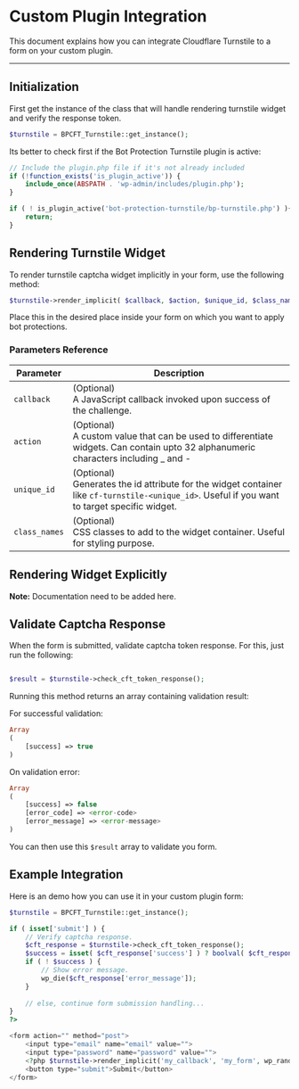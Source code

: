 # Custom Plugin Integration
This document explains how you can integrate Cloudflare Turnstile to a form on your custom plugin.
___

## Initialization

First get the instance of the class that will handle rendering turnstile widget and verify the response token.

```php
$turnstile = BPCFT_Turnstile::get_instance();
```

Its better to check first if the Bot Protection Turnstile plugin is active:
```php
// Include the plugin.php file if it's not already included
if (!function_exists('is_plugin_active')) {
    include_once(ABSPATH . 'wp-admin/includes/plugin.php');
}

if ( ! is_plugin_active('bot-protection-turnstile/bp-turnstile.php') ){
    return;
}
```


## Rendering Turnstile Widget
To render turnstile captcha widget implicitly in your form, use the following method:

```php
$turnstile->render_implicit( $callback, $action, $unique_id, $class_names );
```

Place this in the desired place inside your form on which you want to apply bot protections.

### Parameters Reference
| Parameter   | Description                                                                                                                                        |
|-------------|----------------------------------------------------------------------------------------------------------------------------------------------------|
| `callback`     | (Optional)<br/> A JavaScript callback invoked upon success of the challenge.                                                                       |
| `action`      | (Optional)<br/> A custom value that can be used to differentiate widgets. Can contain upto 32 alphanumeric characters including _ and -            |
| `unique_id`  | (Optional)<br/> Generates the id attribute for the widget container like `cf-turnstile-<unique_id>`. Useful if you want to target specific widget. |
| `class_names`  | (Optional)<br/> CSS classes to add to the widget container. Useful for styling purpose.                                                            |


## Rendering Widget Explicitly
<b>Note:</b> Documentation need to be added here.

## Validate Captcha Response

When the form is submitted, validate captcha token response. For this, just run the following:

```php

$result = $turnstile->check_cft_token_response();
```

Running this method returns an array containing validation result:

For successful validation:
```php
Array
(
    [success] => true
)
```

On validation error:
```php
Array
(
    [success] => false
    [error_code] => <error-code>
    [error_message] => <error-message>
)
```

You can then use this `$result` array to validate you form. 

## Example Integration

Here is an demo how you can use it in your custom plugin form:

```php
$turnstile = BPCFT_Turnstile::get_instance();

if ( isset['submit'] ) {
    // Verify captcha response.
    $cft_response = $turnstile->check_cft_token_response();
    $success = isset( $cft_response['success'] ) ? boolval( $cft_response['success'] ) : false;
    if ( ! $success ) {
        // Show error message.
        wp_die($cft_response['error_message']);
    }
    
    // else, continue form submission handling...
}
?>

<form action="" method="post">
    <input type="email" name="email" value="">
    <input type="password" name="password" value="">
    <?php $turnstile->render_implicit('my_callback', 'my_form', wp_rand(), 'my_css_class'); ?>
    <button type="submit">Submit</button>
</form>
```